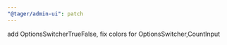 ```yaml
---
"@tager/admin-ui": patch
---
```


add OptionsSwitcherTrueFalse, fix colors for OptionsSwitcher,CountInput
